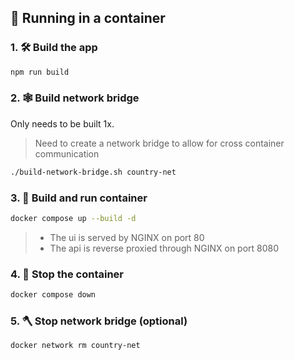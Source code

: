 ## 🐳 Running in a container

### 1. 🛠️ Build the app

```bash
npm run build
```

### 2. 🕸️ Build network bridge

Only needs to be built 1x.

> Need to create a network bridge to allow for cross container communication

```bash
./build-network-bridge.sh country-net
```

### 3. 🚀 Build and run container

```bash
docker compose up --build -d 
```

> - The ui is served by NGINX on port 80
> - The api is reverse proxied through NGINX on port 8080

### 4. 🛑 Stop the container

```bash
docker compose down
```

### 5. 🪓 Stop network bridge (optional)

```bash
docker network rm country-net
```
